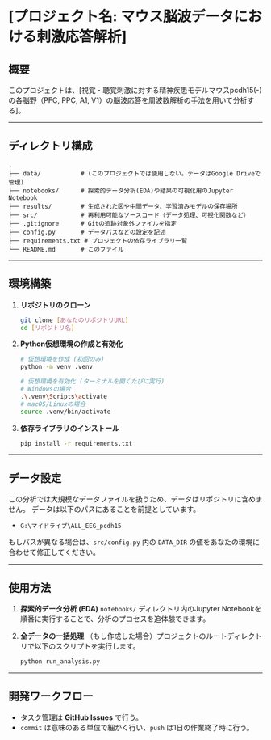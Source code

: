 # [プロジェクト名:  マウス脳波データにおける刺激応答解析]

## 概要

このプロジェクトは、[視覚・聴覚刺激に対する精神疾患モデルマウスpcdh15(-)の各脳野（PFC, PPC, A1, V1）の脳波応答を周波数解析の手法を用いて分析する]。

---

## ディレクトリ構成

```
.
├── data/           # (このプロジェクトでは使用しない。データはGoogle Driveで管理)
├── notebooks/      # 探索的データ分析(EDA)や結果の可視化用のJupyter Notebook
├── results/        # 生成された図や中間データ、学習済みモデルの保存場所
├── src/            # 再利用可能なソースコード（データ処理、可視化関数など）
├── .gitignore      # Gitの追跡対象外ファイルを指定
├── config.py       # データパスなどの設定を記述
├── requirements.txt # プロジェクトの依存ライブラリ一覧
└── README.md       # このファイル
```

---

## 環境構築

1.  **リポジトリのクローン**
    ```bash
    git clone [あなたのリポジトリURL]
    cd [リポジトリ名]
    ```

2.  **Python仮想環境の作成と有効化**
    ```bash
    # 仮想環境を作成 (初回のみ)
    python -m venv .venv

    # 仮想環境を有効化 (ターミナルを開くたびに実行)
    # Windowsの場合
    .\.venv\Scripts\activate
    # macOS/Linuxの場合
    source .venv/bin/activate
    ```

3.  **依存ライブラリのインストール**
    ```bash
    pip install -r requirements.txt
    ```

---

## データ設定

この分析では大規模なデータファイルを扱うため、データはリポジトリに含めません。
データは以下のパスにあることを前提としています。

-   `G:\マイドライブ\ALL_EEG_pcdh15`

もしパスが異なる場合は、`src/config.py` 内の `DATA_DIR` の値をあなたの環境に合わせて修正してください。

---

## 使用方法

1.  **探索的データ分析 (EDA)**
    `notebooks/` ディレクトリ内のJupyter Notebookを順番に実行することで、分析のプロセスを追体験できます。

2.  **全データの一括処理**
    （もし作成した場合）プロジェクトのルートディレクトリで以下のスクリプトを実行します。
    ```bash
    python run_analysis.py
    ```

---

## 開発ワークフロー

-   タスク管理は **GitHub Issues** で行う。
-   `commit` は意味のある単位で細かく行い、`push` は1日の作業終了時に行う。